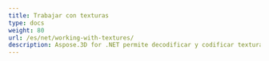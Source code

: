 ```yaml
---
title: Trabajar con texturas
type: docs
weight: 80
url: /es/net/working-with-textures/
description: Aspose.3D for .NET permite decodificar y codificar texturas usando códecs externos.
---
```

